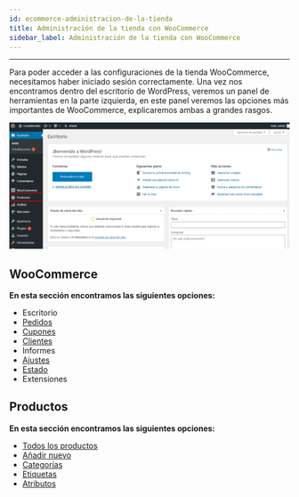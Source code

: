 ```yaml
---
id: ecommerce-administracion-de-la-tienda
title: Administración de la tienda con WooCommerce
sidebar_label: Administración de la tienda con WooCommerce
---
```

***

Para poder acceder a las configuraciones de la tienda WooCommerce, necesitamos haber iniciado sesión correctamente.
Una vez nos encontramos dentro del escritorio de WordPress, veremos un panel de herramientas en la parte izquierda, en este panel veremos las opciones más importantes de WooCommerce, explicaremos ambas a grandes rasgos.

![panelWordpress](/static/img/AccesoPanel/panelWordpress.png)

## WooCommerce 
**En esta sección encontramos las siguientes opciones:**  
- Escritorio
- [Pedidos](/docs/)
- [Cupones](/docs/)
- [Clientes](/docs/ecommerce-usuarios-woocommerce)
- Informes
- [Ajustes](/docs/ecommerce-ajustes-generales)
- [Estado](/docs/)
- Extensiones

## Productos
**En esta sección encontramos las siguientes opciones:**  
- [Todos los productos](/docs/)
- [Añadir nuevo](/docs/)
- [Categorías](/docs/)
- [Etiquetas](/docs/)
- [Atributos](/docs/)

